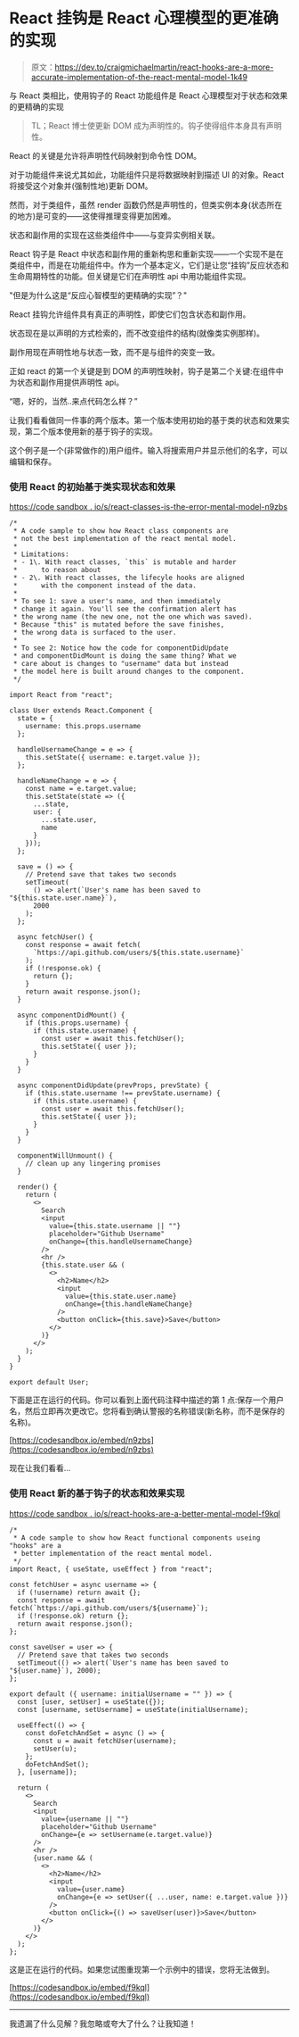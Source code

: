 # React 挂钩是 React 心理模型的更准确的实现

> 原文：<https://dev.to/craigmichaelmartin/react-hooks-are-a-more-accurate-implementation-of-the-react-mental-model-1k49>

与 React 类相比，使用钩子的 React 功能组件是 React 心理模型对于状态和效果的更精确的实现

> TL；React 博士使更新 DOM 成为声明性的。钩子使得组件本身具有声明性。

React 的关键是允许将声明性代码映射到命令性 DOM。

对于功能组件来说尤其如此，功能组件只是将数据映射到描述 UI 的对象。React 将接受这个对象并(强制性地)更新 DOM。

然而，对于类组件，虽然 render 函数仍然是声明性的，但类实例本身(状态所在的地方)是可变的——这使得推理变得更加困难。

状态和副作用的实现在这些类组件中——与变异实例相关联。

React 钩子是 React 中状态和副作用的重新构思和重新实现——一个实现不是在类组件中，而是在功能组件中。作为一个基本定义，它们是让您“挂钩”反应状态和生命周期特性的功能。但关键是它们在声明性 api 中用功能组件实现。

"但是为什么这是“反应心智模型的更精确的实现”？"

React 挂钩允许组件具有真正的声明性，即使它们包含状态和副作用。

状态现在是以声明的方式检索的，而不改变组件的结构(就像类实例那样)。

副作用现在声明性地与状态一致，而不是与组件的突变一致。

正如 react 的第一个关键是到 DOM 的声明性映射，钩子是第二个关键:在组件中为状态和副作用提供声明性 api。

“嗯，好的，当然..来点代码怎么样？”

让我们看看做同一件事的两个版本。第一个版本使用初始的基于类的状态和效果实现，第二个版本使用新的基于钩子的实现。

这个例子是一个(非常做作的)用户组件。输入将搜索用户并显示他们的名字，可以编辑和保存。

### 使用 React 的初始基于类实现状态和效果

[https://code sandbox . io/s/react-classes-is-the-error-mental-model-n9zbs](https://codesandbox.io/s/react-classes-are-the-wrong-mental-model-n9zbs)

```
/*
 * A code sample to show how React class components are
 * not the best implementation of the react mental model.
 *
 * Limitations:
 * - 1\. With react classes, `this` is mutable and harder
 *      to reason about
 * - 2\. With react classes, the lifecyle hooks are aligned
 *      with the component instead of the data.
 *
 * To see 1: save a user's name, and then immediately
 * change it again. You'll see the confirmation alert has
 * the wrong name (the new one, not the one which was saved).
 * Because "this" is mutated before the save finishes,
 * the wrong data is surfaced to the user.
 *
 * To see 2: Notice how the code for componentDidUpdate
 * and componentDidMount is doing the same thing? What we
 * care about is changes to "username" data but instead
 * the model here is built around changes to the component.
 */

import React from "react";

class User extends React.Component {
  state = {
    username: this.props.username
  };

  handleUsernameChange = e => {
    this.setState({ username: e.target.value });
  };

  handleNameChange = e => {
    const name = e.target.value;
    this.setState(state => ({
      ...state,
      user: {
        ...state.user,
        name
      }
    }));
  };

  save = () => {
    // Pretend save that takes two seconds
    setTimeout(
      () => alert(`User's name has been saved to "${this.state.user.name}`),
      2000
    );
  };

  async fetchUser() {
    const response = await fetch(
      `https://api.github.com/users/${this.state.username}`
    );
    if (!response.ok) {
      return {};
    }
    return await response.json();
  }

  async componentDidMount() {
    if (this.props.username) {
      if (this.state.username) {
        const user = await this.fetchUser();
        this.setState({ user });
      }
    }
  }

  async componentDidUpdate(prevProps, prevState) {
    if (this.state.username !== prevState.username) {
      if (this.state.username) {
        const user = await this.fetchUser();
        this.setState({ user });
      }
    }
  }

  componentWillUnmount() {
    // clean up any lingering promises
  }

  render() {
    return (
      <>
        Search
        <input
          value={this.state.username || ""}
          placeholder="Github Username"
          onChange={this.handleUsernameChange}
        />
        <hr />
        {this.state.user && (
          <>
            <h2>Name</h2>
            <input
              value={this.state.user.name}
              onChange={this.handleNameChange}
            />
            <button onClick={this.save}>Save</button>
          </>
        )}
      </>
    );
  }
}

export default User; 
```

下面是正在运行的代码。你可以看到上面代码注释中描述的第 1 点:保存一个用户名，然后立即再次更改它。您将看到确认警报的名称错误(新名称，而不是保存的名称)。

[https://codesandbox.io/embed/n9zbs](https://codesandbox.io/embed/n9zbs)

现在让我们看看...

### 使用 React 新的基于钩子的状态和效果实现

[https://code sandbox . io/s/react-hooks-are-a-better-mental-model-f9kql](https://codesandbox.io/s/react-hooks-are-a-better-mental-model-f9kql)

```
/*
 * A code sample to show how React functional components useing "hooks" are a
 * better implementation of the react mental model.
 */
import React, { useState, useEffect } from "react";

const fetchUser = async username => {
  if (!username) return await {};
  const response = await fetch(`https://api.github.com/users/${username}`);
  if (!response.ok) return {};
  return await response.json();
};

const saveUser = user => {
  // Pretend save that takes two seconds
  setTimeout(() => alert(`User's name has been saved to "${user.name}`), 2000);
};

export default ({ username: initialUsername = "" }) => {
  const [user, setUser] = useState({});
  const [username, setUsername] = useState(initialUsername);

  useEffect(() => {
    const doFetchAndSet = async () => {
      const u = await fetchUser(username);
      setUser(u);
    };
    doFetchAndSet();
  }, [username]);

  return (
    <>
      Search
      <input
        value={username || ""}
        placeholder="Github Username"
        onChange={e => setUsername(e.target.value)}
      />
      <hr />
      {user.name && (
        <>
          <h2>Name</h2>
          <input
            value={user.name}
            onChange={e => setUser({ ...user, name: e.target.value })}
          />
          <button onClick={() => saveUser(user)}>Save</button>
        </>
      )}
    </>
  );
}; 
```

这是正在运行的代码。如果您试图重现第一个示例中的错误，您将无法做到。

[https://codesandbox.io/embed/f9kql](https://codesandbox.io/embed/f9kql)

* * *

我遗漏了什么见解？我忽略或夸大了什么？让我知道！